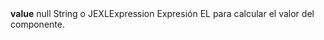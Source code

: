 <tr>
    <td><strong>value</strong></td>
    <td>null</td>
    <td>String o JEXLExpression</td>
    <td style="text-align: justify;">Expresión EL para calcular el valor del componente.</td>
</tr>